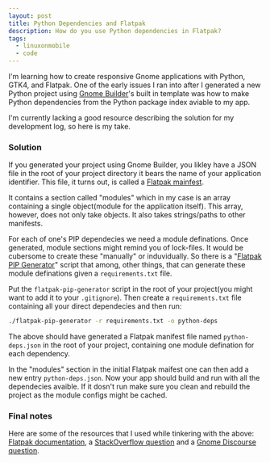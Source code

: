 ```yaml
---
layout: post
title: Python Dependencies and Flatpak
description: How do you use Python dependencies in Flatpak?
tags:
  - linuxonmobile
  - code
---
```

I'm learning how to create responsive Gnome applications with Python, GTK4, and Flatpak. One of the early issues I ran into after I generated a new Python project using [Gnome Builder](https://flathub.org/apps/details/org.gnome.Builder)'s built in template was how to make Python dependencies from the Python package index aviable to my app.

I'm currently lacking a good resource describing the solution for my development log, so here is my take.

### Solution

If you generated your project using Gnome Builder, you likley have a JSON file in the root of your project directory it bears the name of your application identifier. This file, it turns out, is called a [Flatpak mainfest](https://docs.flatpak.org/en/latest/manifests.html).

It contains a section called "modules" which in my case is an array containing a single object(module for the application itself). This array, however, does not only take objects. It also takes strings/paths to other manifests. 

For each of one's PIP dependecies we need a module definations. Once generated, module sections might remind you of lock-files. It would be cubersome to create these "manually" or induvidually. So there is a "[Flatpak PIP Generator](https://github.com/flatpak/flatpak-builder-tools/tree/master/pip)" script that among, other things, that can generate these module definations given a `requirements.txt` file.

Put the `flatpak-pip-generator` script in the root of your project(you might want to add it to your `.gitignore`). Then create a `requirements.txt` file containing all your direct dependecies and then run:

```bash
./flatpak-pip-generator -r requirements.txt -o python-deps
```

The above should have generated a Flatpak manifest file named `python-deps.json` in the root of your project, containing one module defination for each dependency.

In the "modules" section in the initial Flatpak maifest one can then add a new entry `python-deps.json`. Now your app should build and run with all the dependecies avaible. If it dosn't run make sure you clean and rebuild the project as the module configs might be cached.

### Final notes

Here are some of the resources that I used while tinkering with the above: [Flatpak documentation](https://docs.flatpak.org/en/latest/python.html), a [StackOverflow question](https://stackoverflow.com/questions/58336157/using-gnome-builder-with-python) and a [Gnome Discourse question](https://discourse.gnome.org/t/gnome-builder-python-how-can-i-import-python-packages/6420).
